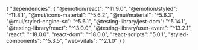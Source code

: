 {
  "dependencies": {
    "@emotion/react": "^11.9.0",
    "@emotion/styled": "^11.8.1",
    "@mui/icons-material": "^5.6.2",
    "@mui/material": "^5.6.3",
    "@mui/styled-engine-sc": "^5.6.1",
    "@testing-library/jest-dom": "^5.14.1",
    "@testing-library/react": "^13.0.0",
    "@testing-library/user-event": "^13.2.1",
    "react": "^18.0.0",
    "react-dom": "^18.0.0",
    "react-scripts": "5.0.1",
    "styled-components": "^5.3.5",
    "web-vitals": "^2.1.0"
  }
}
